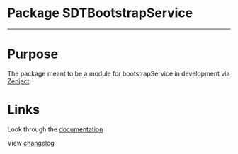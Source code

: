 # Package SDTBootstrapService
___

# Purpose
The package meant to be a module for bootstrapService in development via [Zenject](https://github.com/modesttree/Zenject).

# Links
Look through the [documentation](https://github.com/DavutSukhankuliev/packageBootstrapService.git?path=/Packages/com.sdt.bootstrapService/Documentation~/SDTCore.md#v1.0.0)

View [changelog](https://github.com/DavutSukhankuliev/packageBootstrapService.git?path=/Packages/com.sdt.bootstrapService/CHANGELOG.md#v1.0.0)
